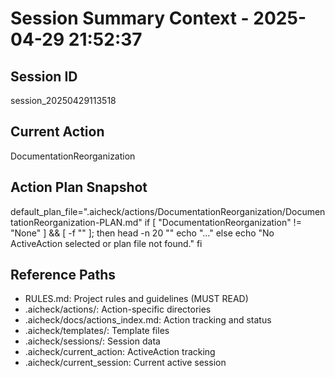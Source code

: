 # Session Summary Context - 2025-04-29 21:52:37

## Session ID

session_20250429113518

## Current Action

DocumentationReorganization

## Action Plan Snapshot

default_plan_file=".aicheck/actions/DocumentationReorganization/DocumentationReorganization-PLAN.md"
if [ "DocumentationReorganization" != "None" ] && [ -f "" ]; then
head -n 20 ""
echo "..."
else
echo "No ActiveAction selected or plan file not found."
fi

## Reference Paths

- RULES.md: Project rules and guidelines (MUST READ)
- .aicheck/actions/: Action-specific directories
- .aicheck/docs/actions_index.md: Action tracking and status
- .aicheck/templates/: Template files
- .aicheck/sessions/: Session data
- .aicheck/current_action: ActiveAction tracking
- .aicheck/current_session: Current active session
